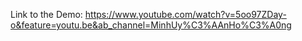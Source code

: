 
Link to the Demo: https://www.youtube.com/watch?v=5oo97ZDay-o&feature=youtu.be&ab_channel=MinhUy%C3%AAnHo%C3%A0ng
